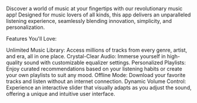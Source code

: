 Discover a world of music at your fingertips with our revolutionary music app! Designed for music lovers of all kinds, this app delivers an unparalleled listening experience, seamlessly blending innovation, simplicity, and personalization.

Features You'll Love:

Unlimited Music Library: Access millions of tracks from every genre, artist, and era, all in one place.
Crystal-Clear Audio: Immerse yourself in high-quality sound with customizable equalizer settings.
Personalized Playlists: Enjoy curated recommendations based on your listening habits or create your own playlists to suit any mood.
Offline Mode: Download your favorite tracks and listen without an internet connection.
Dynamic Volume Control: Experience an interactive slider that visually adapts as you adjust the sound, offering a unique and intuitive user interface.
